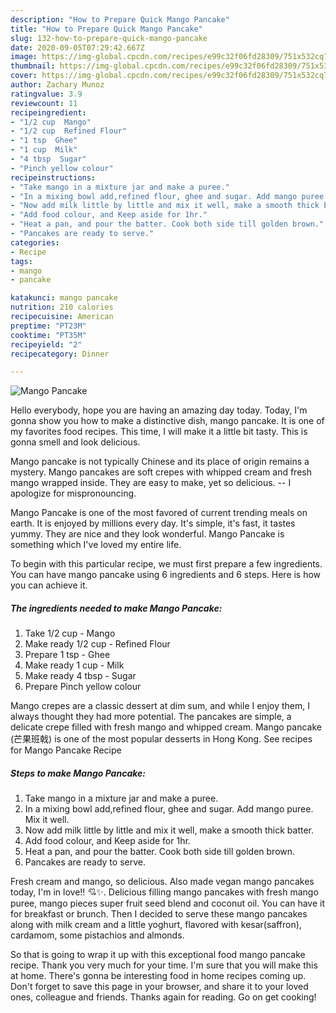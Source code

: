 ```yaml
---
description: "How to Prepare Quick Mango Pancake"
title: "How to Prepare Quick Mango Pancake"
slug: 132-how-to-prepare-quick-mango-pancake
date: 2020-09-05T07:29:42.667Z
image: https://img-global.cpcdn.com/recipes/e99c32f06fd28309/751x532cq70/mango-pancake-recipe-main-photo.jpg
thumbnail: https://img-global.cpcdn.com/recipes/e99c32f06fd28309/751x532cq70/mango-pancake-recipe-main-photo.jpg
cover: https://img-global.cpcdn.com/recipes/e99c32f06fd28309/751x532cq70/mango-pancake-recipe-main-photo.jpg
author: Zachary Munoz
ratingvalue: 3.9
reviewcount: 11
recipeingredient:
- "1/2 cup  Mango"
- "1/2 cup  Refined Flour"
- "1 tsp  Ghee"
- "1 cup  Milk"
- "4 tbsp  Sugar"
- "Pinch yellow colour"
recipeinstructions:
- "Take mango in a mixture jar and make a puree."
- "In a mixing bowl add,refined flour, ghee and sugar. Add mango puree. Mix it well."
- "Now add milk little by little and mix it well, make a smooth thick batter."
- "Add food colour, and Keep aside for 1hr."
- "Heat a pan, and pour the batter. Cook both side till golden brown."
- "Pancakes are ready to serve."
categories:
- Recipe
tags:
- mango
- pancake

katakunci: mango pancake 
nutrition: 210 calories
recipecuisine: American
preptime: "PT23M"
cooktime: "PT35M"
recipeyield: "2"
recipecategory: Dinner

---
```



![Mango Pancake](https://img-global.cpcdn.com/recipes/e99c32f06fd28309/751x532cq70/mango-pancake-recipe-main-photo.jpg)

Hello everybody, hope you are having an amazing day today. Today, I'm gonna show you how to make a distinctive dish, mango pancake. It is one of my favorites food recipes. This time, I will make it a little bit tasty. This is gonna smell and look delicious.

Mango pancake is not typically Chinese and its place of origin remains a mystery. Mango pancakes are soft crepes with whipped cream and fresh mango wrapped inside. They are easy to make, yet so delicious. -- I apologize for mispronouncing.

Mango Pancake is one of the most favored of current trending meals on earth. It is enjoyed by millions every day. It's simple, it's fast, it tastes yummy. They are nice and they look wonderful. Mango Pancake is something which I've loved my entire life.


To begin with this particular recipe, we must first prepare a few ingredients. You can have mango pancake using 6 ingredients and 6 steps. Here is how you can achieve it.

<!--inarticleads1-->

##### The ingredients needed to make Mango Pancake:

1. Take 1/2 cup - Mango
1. Make ready 1/2 cup - Refined Flour
1. Prepare 1 tsp - Ghee
1. Make ready 1 cup - Milk
1. Make ready 4 tbsp - Sugar
1. Prepare Pinch yellow colour


Mango crepes are a classic dessert at dim sum, and while I enjoy them, I always thought they had more potential. The pancakes are simple, a delicate crepe filled with fresh mango and whipped cream. Mango pancake (芒果班戟) is one of the most popular desserts in Hong Kong. See recipes for Mango Pancake Recipe 

<!--inarticleads2-->

##### Steps to make Mango Pancake:

1. Take mango in a mixture jar and make a puree.
1. In a mixing bowl add,refined flour, ghee and sugar. Add mango puree. Mix it well.
1. Now add milk little by little and mix it well, make a smooth thick batter.
1. Add food colour, and Keep aside for 1hr.
1. Heat a pan, and pour the batter. Cook both side till golden brown.
1. Pancakes are ready to serve.


Fresh cream and mango, so delicious. Also made vegan mango pancakes today, I&#39;m in love!! 💘✨. Delicious filling mango pancakes with fresh mango puree, mango pieces super fruit seed blend and coconut oil. You can have it for breakfast or brunch. Then I decided to serve these mango pancakes along with milk cream and a little yoghurt, flavored with kesar(saffron), cardamom, some pistachios and almonds. 

So that is going to wrap it up with this exceptional food mango pancake recipe. Thank you very much for your time. I'm sure that you will make this at home. There's gonna be interesting food in home recipes coming up. Don't forget to save this page in your browser, and share it to your loved ones, colleague and friends. Thanks again for reading. Go on get cooking!
